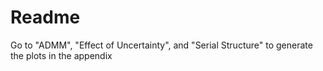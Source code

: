 # Readme
Go to "ADMM", "Effect of Uncertainty", and "Serial Structure" to generate the plots in the appendix